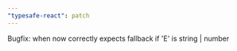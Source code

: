 ```yaml
---
"typesafe-react": patch
---
```


Bugfix: when now correctly expects fallback if 'E' is string | number
